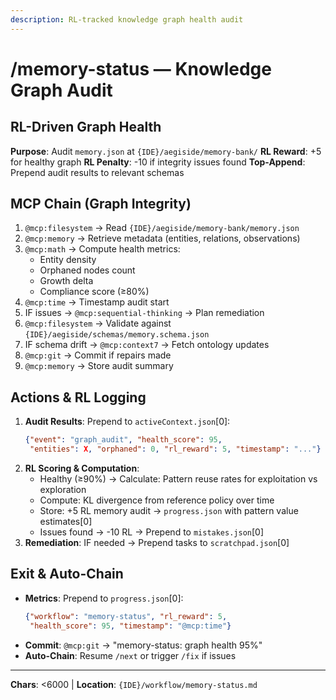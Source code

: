 ```yaml
---
description: RL-tracked knowledge graph health audit
---
```


# /memory-status — Knowledge Graph Audit

## RL-Driven Graph Health

**Purpose**: Audit `memory.json` at `{IDE}/aegiside/memory-bank/`
**RL Reward**: +5 for healthy graph
**RL Penalty**: -10 if integrity issues found
**Top-Append**: Prepend audit results to relevant schemas

## MCP Chain (Graph Integrity)

1. `@mcp:filesystem` → Read `{IDE}/aegiside/memory-bank/memory.json`
2. `@mcp:memory` → Retrieve metadata (entities, relations, observations)
3. `@mcp:math` → Compute health metrics:
   - Entity density
   - Orphaned nodes count
   - Growth delta
   - Compliance score (≥80%)
4. `@mcp:time` → Timestamp audit start
5. IF issues → `@mcp:sequential-thinking` → Plan remediation
6. `@mcp:filesystem` → Validate against `{IDE}/aegiside/schemas/memory.schema.json`
7. IF schema drift → `@mcp:context7` → Fetch ontology updates
8. `@mcp:git` → Commit if repairs made
9. `@mcp:memory` → Store audit summary

## Actions & RL Logging

1. **Audit Results**: Prepend to `activeContext.json`[0]:
   ```json
   {"event": "graph_audit", "health_score": 95,
    "entities": X, "orphaned": 0, "rl_reward": 5, "timestamp": "..."}
   ```
2. **RL Scoring & Computation**:
   - Healthy (≥90%) → Calculate: Pattern reuse rates for exploitation vs exploration
   - Compute: KL divergence from reference policy over time
   - Store: +5 RL memory audit → `progress.json` with pattern value estimates[0]
   - Issues found → -10 RL → Prepend to `mistakes.json`[0]
3. **Remediation**: IF needed → Prepend tasks to `scratchpad.json`[0]

## Exit & Auto-Chain

- **Metrics**: Prepend to `progress.json`[0]:
  ```json
  {"workflow": "memory-status", "rl_reward": 5,
   "health_score": 95, "timestamp": "@mcp:time"}
  ```
- **Commit**: `@mcp:git` → "memory-status: graph health 95%"
- **Auto-Chain**: Resume `/next` or trigger `/fix` if issues

---
**Chars**: <6000 | **Location**: `{IDE}/workflow/memory-status.md`
